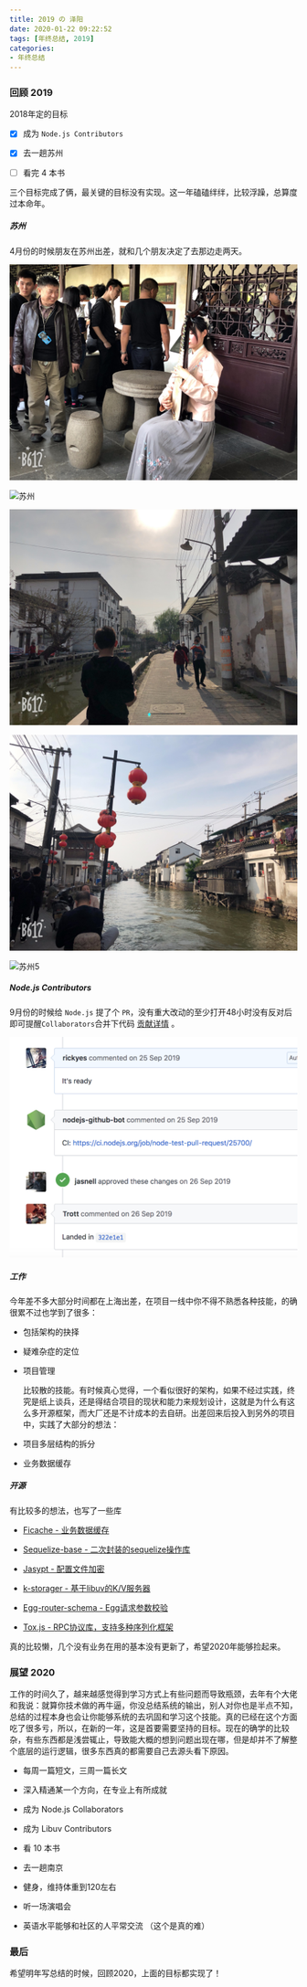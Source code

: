 ```yaml
---
title: 2019 の 泽阳
date: 2020-01-22 09:22:52
tags: [年终总结, 2019]
categories: 
- 年终总结
---
```


### 回顾 2019

2018年定的目标

- [x] 成为 `Node.js Contributors`

- [x] 去一趟苏州

- [ ] 看完 4 本书

三个目标完成了俩，最关键的目标没有实现。这一年磕磕绊绊，比较浮躁，总算度过本命年。

##### 苏州

4月份的时候朋友在苏州出差，就和几个朋友决定了去那边走两天。

![苏州](../../image/suzhou1.jpeg)

![苏州](../../image/suzhou2.jpeg)

![苏州3](../../image/suzhou3.jpeg)

![苏州4](../../image/suzhou4.jpeg)

![苏州5](../../image/shanghai.jpeg)

##### Node.js Contributors

9月份的时候给 `Node.js` 提了个 `PR`，没有重大改动的至少打开48小时没有反对后即可提醒`Collaborators`合并下代码 [贡献详情](https://github.com/nodejs/node/blob/master/COLLABORATOR_GUIDE.md#waiting-for-approvals) 。

![Contributors](../../image/contributors.png)

##### 工作

今年差不多大部分时间都在上海出差，在项目一线中你不得不熟悉各种技能，的确很累不过也学到了很多：

- 包括架构的抉择

- 疑难杂症的定位

- 项目管理
  
  比较散的技能。有时候真心觉得，一个看似很好的架构，如果不经过实践，终究是纸上谈兵，还是得结合项目的现状和能力来规划设计，这就是为什么有这么多开源框架，而大厂还是不计成本的去自研。出差回来后投入到另外的项目中，实践了大部分的想法：

- 项目多层结构的拆分

- 业务数据缓存

##### 开源

有比较多的想法，也写了一些库

- [Ficache - 业务数据缓存](https://github.com/rickyes/ficache)

- [Sequelize-base - 二次封装的sequelize操作库](https://github.com/rickyes/sequelize-base)

- [Jasypt - 配置文件加密](https://github.com/rickyes/jasypt)

- [k-storager - 基于libuv的K/V服务器](https://github.com/rickyes/k-storager)

- [Egg-router-schema - Egg请求参数校验](https://github.com/dtwave-nodejs/egg-router-schema)

- [Tox.js - RPC协议库，支持多种序列化框架](https://github.com/toxhub/tox.js)

真的比较懒，几个没有业务在用的基本没有更新了，希望2020年能够捡起来。

### 展望 2020

工作的时间久了，越来越感觉得到学习方式上有些问题而导致瓶颈，去年有个大佬和我说：就算你技术做的再牛逼，你没总结系统的输出，别人对你也是半点不知，总结的过程本身也会让你能够系统的去巩固和学习这个技能。真的已经在这个方面吃了很多亏，所以，在新的一年，这是首要需要坚持的目标。现在的确学的比较杂，有些东西都是浅尝辄止，导致能大概的想到问题出现在哪，但是却并不了解整个底层的运行逻辑，很多东西真的都需要自己去源头看下原因。

- 每周一篇短文，三周一篇长文

- 深入精通某一个方向，在专业上有所成就

- 成为 Node.js Collaborators

- 成为 Libuv Contributors

- 看 10 本书

- 去一趟南京

- 健身，维持体重到120左右

- 听一场演唱会

- 英语水平能够和社区的人平常交流 （这个是真的难）

### 最后

希望明年写总结的时候，回顾2020，上面的目标都实现了！



